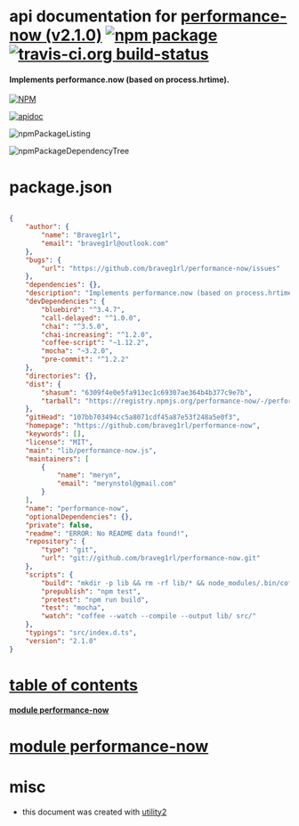 # api documentation for  [performance-now (v2.1.0)](https://github.com/braveg1rl/performance-now)  [![npm package](https://img.shields.io/npm/v/npmdoc-performance-now.svg?style=flat-square)](https://www.npmjs.org/package/npmdoc-performance-now) [![travis-ci.org build-status](https://api.travis-ci.org/npmdoc/node-npmdoc-performance-now.svg)](https://travis-ci.org/npmdoc/node-npmdoc-performance-now)
#### Implements performance.now (based on process.hrtime).

[![NPM](https://nodei.co/npm/performance-now.png?downloads=true)](https://www.npmjs.com/package/performance-now)

[![apidoc](https://npmdoc.github.io/node-npmdoc-performance-now/build/screenCapture.buildNpmdoc.browser._2Fhome_2Ftravis_2Fbuild_2Fnpmdoc_2Fnode-npmdoc-performance-now_2Ftmp_2Fbuild_2Fapidoc.html.png)](https://npmdoc.github.io/node-npmdoc-performance-now/build/apidoc.html)

![npmPackageListing](https://npmdoc.github.io/node-npmdoc-performance-now/build/screenCapture.npmPackageListing.svg)

![npmPackageDependencyTree](https://npmdoc.github.io/node-npmdoc-performance-now/build/screenCapture.npmPackageDependencyTree.svg)



# package.json

```json

{
    "author": {
        "name": "Braveg1rl",
        "email": "braveg1rl@outlook.com"
    },
    "bugs": {
        "url": "https://github.com/braveg1rl/performance-now/issues"
    },
    "dependencies": {},
    "description": "Implements performance.now (based on process.hrtime).",
    "devDependencies": {
        "bluebird": "^3.4.7",
        "call-delayed": "^1.0.0",
        "chai": "^3.5.0",
        "chai-increasing": "^1.2.0",
        "coffee-script": "~1.12.2",
        "mocha": "~3.2.0",
        "pre-commit": "^1.2.2"
    },
    "directories": {},
    "dist": {
        "shasum": "6309f4e0e5fa913ec1c69307ae364b4b377c9e7b",
        "tarball": "https://registry.npmjs.org/performance-now/-/performance-now-2.1.0.tgz"
    },
    "gitHead": "107bb703494cc5a8071cdf45a87e53f248a5e0f3",
    "homepage": "https://github.com/braveg1rl/performance-now",
    "keywords": [],
    "license": "MIT",
    "main": "lib/performance-now.js",
    "maintainers": [
        {
            "name": "meryn",
            "email": "merynstol@gmail.com"
        }
    ],
    "name": "performance-now",
    "optionalDependencies": {},
    "private": false,
    "readme": "ERROR: No README data found!",
    "repository": {
        "type": "git",
        "url": "git://github.com/braveg1rl/performance-now.git"
    },
    "scripts": {
        "build": "mkdir -p lib && rm -rf lib/* && node_modules/.bin/coffee --compile -m --output lib/ src/",
        "prepublish": "npm test",
        "pretest": "npm run build",
        "test": "mocha",
        "watch": "coffee --watch --compile --output lib/ src/"
    },
    "typings": "src/index.d.ts",
    "version": "2.1.0"
}
```



# <a name="apidoc.tableOfContents"></a>[table of contents](#apidoc.tableOfContents)

#### [module performance-now](#apidoc.module.performance-now)



# <a name="apidoc.module.performance-now"></a>[module performance-now](#apidoc.module.performance-now)



# misc
- this document was created with [utility2](https://github.com/kaizhu256/node-utility2)
